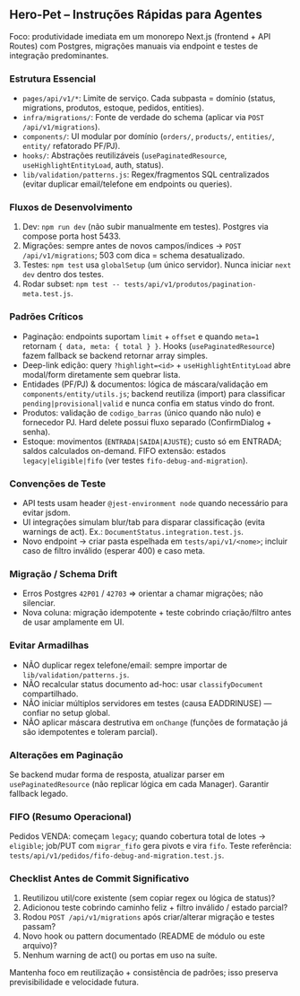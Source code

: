 ## Hero-Pet – Instruções Rápidas para Agentes

Foco: produtividade imediata em um monorepo Next.js (frontend + API Routes) com Postgres, migrações manuais via endpoint e testes de integração predominantes.

### Estrutura Essencial

- `pages/api/v1/*`: Limite de serviço. Cada subpasta = domínio (status, migrations, produtos, estoque, pedidos, entities).
- `infra/migrations/`: Fonte de verdade do schema (aplicar via `POST /api/v1/migrations`).
- `components/`: UI modular por domínio (`orders/`, `products/`, `entities/`, `entity/` refatorado PF/PJ).
- `hooks/`: Abstrações reutilizáveis (`usePaginatedResource`, `useHighlightEntityLoad`, auth, status).
- `lib/validation/patterns.js`: Regex/fragmentos SQL centralizados (evitar duplicar email/telefone em endpoints ou queries).

### Fluxos de Desenvolvimento

1. Dev: `npm run dev` (não subir manualmente em testes). Postgres via compose porta host 5433.
2. Migrações: sempre antes de novos campos/índices → `POST /api/v1/migrations`; 503 com dica = schema desatualizado.
3. Testes: `npm test` usa `globalSetup` (um único servidor). Nunca iniciar `next dev` dentro dos testes.
4. Rodar subset: `npm test -- tests/api/v1/produtos/pagination-meta.test.js`.

### Padrões Críticos

- Paginação: endpoints suportam `limit` + `offset` e quando `meta=1` retornam `{ data, meta: { total } }`. Hooks (`usePaginatedResource`) fazem fallback se backend retornar array simples.
- Deep-link edição: query `?highlight=<id>` + `useHighlightEntityLoad` abre modal/form diretamente sem quebrar lista.
- Entidades (PF/PJ) & documentos: lógica de máscara/validação em `components/entity/utils.js`; backend reutiliza (import) para classificar `pending|provisional|valid` e nunca confia em status vindo do front.
- Produtos: validação de `codigo_barras` (único quando não nulo) e fornecedor PJ. Hard delete possui fluxo separado (ConfirmDialog + senha).
- Estoque: movimentos (`ENTRADA|SAIDA|AJUSTE`); custo só em ENTRADA; saldos calculados on-demand. FIFO extensão: estados `legacy|eligible|fifo` (ver testes `fifo-debug-and-migration`).

### Convenções de Teste

- API tests usam header `@jest-environment node` quando necessário para evitar jsdom.
- UI integrações simulam blur/tab para disparar classificação (evita warnings de act). Ex.: `DocumentStatus.integration.test.js`.
- Novo endpoint → criar pasta espelhada em `tests/api/v1/<nome>`; incluir caso de filtro inválido (esperar 400) e caso meta.

### Migração / Schema Drift

- Erros Postgres `42P01` / `42703` => orientar a chamar migrações; não silenciar.
- Nova coluna: migração idempotente + teste cobrindo criação/filtro antes de usar amplamente em UI.

### Evitar Armadilhas

- NÃO duplicar regex telefone/email: sempre importar de `lib/validation/patterns.js`.
- NÃO recalcular status documento ad-hoc: usar `classifyDocument` compartilhado.
- NÃO iniciar múltiplos servidores em testes (causa EADDRINUSE) — confiar no setup global.
- NÃO aplicar máscara destrutiva em `onChange` (funções de formatação já são idempotentes e toleram parcial).

### Alterações em Paginação

Se backend mudar forma de resposta, atualizar parser em `usePaginatedResource` (não replicar lógica em cada Manager). Garantir fallback legado.

### FIFO (Resumo Operacional)

Pedidos VENDA: começam `legacy`; quando cobertura total de lotes → `eligible`; job/PUT com `migrar_fifo` gera pivots e vira `fifo`. Teste referência: `tests/api/v1/pedidos/fifo-debug-and-migration.test.js`.

### Checklist Antes de Commit Significativo

1. Reutilizou util/core existente (sem copiar regex ou lógica de status)?
2. Adicionou teste cobrindo caminho feliz + filtro inválido / estado parcial?
3. Rodou `POST /api/v1/migrations` após criar/alterar migração e testes passam?
4. Novo hook ou pattern documentado (README de módulo ou este arquivo)?
5. Nenhum warning de act() ou portas em uso na suíte.

Mantenha foco em reutilização + consistência de padrões; isso preserva previsibilidade e velocidade futura.
